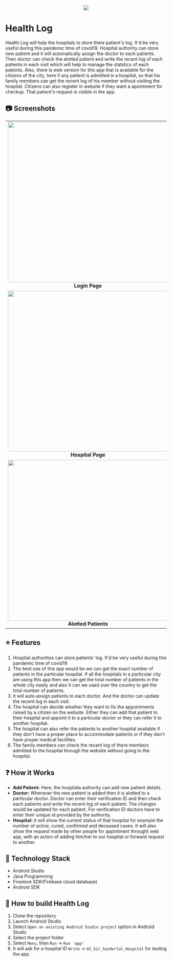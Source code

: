 <p align="center">
  <img src = "https://i.imgur.com/DrKESWw.png">
</p>
<p align="center">

# Health Log
Health Log will help the hospitals to store there patient's log. It'd be very useful during this pandemic time of covid19. Hospital authority can store new patient and it will automatically assign the doctor to each patients. Then doctor can check the alotted patient and write the recent log of each patients in each visit which will help to manage the statstics of each pateints. Also, there is web version for this app that is available for the citizens of the city, here if any patient is admitted in a hospital, so that his family members can get the recent log of his member without visiting the hospital. Citizens can also register in website if they want a apointment for checkup. That patient's request is visible in the app.

## :camera: Screenshots
<table>
     <tr>
          <td><img height="500" src="https://i.imgur.com/ANwRbY4.png" /><br /><center><b>Login Page</b></center></td>
          <td><img height="500" src="https://i.imgur.com/X1uIaoi.png" /><br /><center><b>Dashboard Page</b></center></td>
          <td><img height="500" src="https://i.imgur.com/yWz2QiV.png" /><br /><center><b>Doctor Page</b></center></td>
     </tr>
     <tr>
         <td><img height="500" src="https://i.imgur.com/ArQ6RV3.png" /><br /><center><b>Hospital Page</b></center></td>
         <td><img height="500" src="https://i.imgur.com/3VWgtBv.png" /><br /><center><b>Add Patient dialog</b></center></td>
         <td><img height="500" src="https://i.imgur.com/ztKgmMq.png" /><br /><center><b>Patient Information dialog</b></center></td>
       </tr>
  <tr>
         <td><img height="500" src="https://i.imgur.com/cDOHL5m.png" /><br /><center><b>Alotted Patients</b></center></td>
         <td><img height="500" src="https://i.imgur.com/NGu3SPZ.png" /><br /><center><b>Change Patient Log</b></center></td>
         <td><img height="500" src="https://i.imgur.com/cWp0wLB.png" /><br /><center><b>Shift Patient</b></center></td>
    </tr>
</table>

## :star: Features

1. Hospital authorities can store patients' log. It'd be very useful during this pandemic time of covid19
1. The best use of this app would be we can get the exact number of patients in the particular hospital. If all the hospitals in a particular city are using this app then we can get the total number of patients in the whole city easily and also it can we used over the country to get the total number of patients. 
1. It will auto-assign patients to each doctor. And the doctor can update the recent log in each visit.
1. The hospital can decide whether they want to fix the appointments raised by a citizen on the website. Either they can add that patient to their hospital and appoint it to a particular doctor or they can refer it to another hospital.
1. The hospital can also refer the patients to another hospital available if they don't have a proper place to accommodate patients or if they don't have proper medical facilities.
1. The family members can check the recent log of there members admitted to the hospital through the website without going to the hospital.

## :question: How it Works

* **Add Patient:** Here, the hospitala authority can add new patient details.
* **Doctor:** Whenever the new patient is added then it is alotted to a particular doctor. Doctor can enter their verification ID and then check each patients and write the recent log of each patient. The changes would be updated for each patient. For verification ID doctors have to enter their unique id provided by the authority.
* **Hospital:** It will show the current status of that hospital for example the number of active, cured, confirmed and deceased cases. It will also show the request made by other people for appintment throught web app, with an action of adding him/her to our hospital or forward request to another. 
## :satellite: Technology Stack

* Android Studio
* Java Programming
* Firestore SDK(Firebase cloud database)
* Android SDK

## :wrench: How to build Health Log

1. Clone the repository
1. Launch Android Studio
1. Select ```Open an existing Android Studio project``` option in Android Studio
1. Select the project folder
1. Select ```Menu```, then ```Run``` -> ```Run 'app'```
1. It will ask for a hospital ID ```Write``` -> ```H1_Sir_Sunderlal_Hospital``` for testing the app

